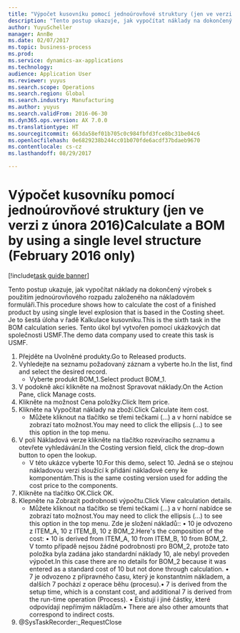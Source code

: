 ```yaml
--- 
title: "Výpočet kusovníku pomocí jednoúrovňové struktury (jen ve verzi z února 2016)"
description: "Tento postup ukazuje, jak vypočítat náklady na dokončený výrobek s použitím jednoúrovňového rozpadu založeného na nákladovém formuláři."
author: YuyuScheller
manager: AnnBe
ms.date: 02/07/2017
ms.topic: business-process
ms.prod: 
ms.service: dynamics-ax-applications
ms.technology: 
audience: Application User
ms.reviewer: yuyus
ms.search.scope: Operations
ms.search.region: Global
ms.search.industry: Manufacturing
ms.author: yuyus
ms.search.validFrom: 2016-06-30
ms.dyn365.ops.version: AX 7.0.0
ms.translationtype: HT
ms.sourcegitcommit: 663da58ef01b705c0c984fbfd3fce8bc31be04c6
ms.openlocfilehash: 0e6829238b244cc01b070fde6acdf37bdaeb9670
ms.contentlocale: cs-cz
ms.lasthandoff: 08/29/2017

---
```

# <a name="calculate-a-bom-by-using-a-single-level-structure-february-2016-only"></a><span data-ttu-id="bce36-103">Výpočet kusovníku pomocí jednoúrovňové struktury (jen ve verzi z února 2016)</span><span class="sxs-lookup"><span data-stu-id="bce36-103">Calculate a BOM by using a single level structure (February 2016 only)</span></span>

[!include[task guide banner](../../includes/task-guide-banner.md)]

<span data-ttu-id="bce36-104">Tento postup ukazuje, jak vypočítat náklady na dokončený výrobek s použitím jednoúrovňového rozpadu založeného na nákladovém formuláři.</span><span class="sxs-lookup"><span data-stu-id="bce36-104">This procedure shows how to calculate the cost of a finished product by using single level explosion that is based in the Costing sheet.</span></span> <span data-ttu-id="bce36-105">Je to šestá úloha v řadě Kalkulace kusovníku.</span><span class="sxs-lookup"><span data-stu-id="bce36-105">This is the sixth task in the BOM calculation series.</span></span> <span data-ttu-id="bce36-106">Tento úkol byl vytvořen pomocí ukázkových dat společnosti USMF.</span><span class="sxs-lookup"><span data-stu-id="bce36-106">The demo data company used to create this task is USMF.</span></span>

1. <span data-ttu-id="bce36-107">Přejděte na Uvolněné produkty.</span><span class="sxs-lookup"><span data-stu-id="bce36-107">Go to Released products.</span></span>
2. <span data-ttu-id="bce36-108">Vyhledejte na seznamu požadovaný záznam a vyberte ho.</span><span class="sxs-lookup"><span data-stu-id="bce36-108">In the list, find and select the desired record.</span></span>
    * <span data-ttu-id="bce36-109">Vyberte produkt BOM_1.</span><span class="sxs-lookup"><span data-stu-id="bce36-109">Select product BOM_1.</span></span>  
3. <span data-ttu-id="bce36-110">V podokně akcí klikněte na možnost Spravovat náklady.</span><span class="sxs-lookup"><span data-stu-id="bce36-110">On the Action Pane, click Manage costs.</span></span>
4. <span data-ttu-id="bce36-111">Klikněte na možnost Cena položky.</span><span class="sxs-lookup"><span data-stu-id="bce36-111">Click Item price.</span></span>
5. <span data-ttu-id="bce36-112">Klikněte na Vypočítat náklady na zboží.</span><span class="sxs-lookup"><span data-stu-id="bce36-112">Click Calculate item cost.</span></span>
    * <span data-ttu-id="bce36-113">Můžete kliknout na tlačítko se třemi tečkami (...) a v horní nabídce se zobrazí tato možnost.</span><span class="sxs-lookup"><span data-stu-id="bce36-113">You may need to click the ellipsis (...) to see this option in the top menu.</span></span>  
6. <span data-ttu-id="bce36-114">V poli Nákladová verze klikněte na tlačítko rozevíracího seznamu a otevřete vyhledávání.</span><span class="sxs-lookup"><span data-stu-id="bce36-114">In the Costing version field, click the drop-down button to open the lookup.</span></span>
    * <span data-ttu-id="bce36-115">V této ukázce vyberte 10.</span><span class="sxs-lookup"><span data-stu-id="bce36-115">For this demo, select 10.</span></span> <span data-ttu-id="bce36-116">Jedná se o stejnou nákladovou verzi sloužící k přidání nákladové ceny ke komponentám.</span><span class="sxs-lookup"><span data-stu-id="bce36-116">This is the same costing version used for adding the cost price to the components.</span></span>  
7. <span data-ttu-id="bce36-117">Klikněte na tlačítko OK.</span><span class="sxs-lookup"><span data-stu-id="bce36-117">Click OK.</span></span>
8. <span data-ttu-id="bce36-118">Klepněte na Zobrazit podrobnosti výpočtu.</span><span class="sxs-lookup"><span data-stu-id="bce36-118">Click View calculation details.</span></span>
    * <span data-ttu-id="bce36-119">Můžete kliknout na tlačítko se třemi tečkami (...) a v horní nabídce se zobrazí tato možnost.</span><span class="sxs-lookup"><span data-stu-id="bce36-119">You may need to click the ellipsis (...) to see this option in the top menu.</span></span>    <span data-ttu-id="bce36-120">Zde je složení nákladů::  •    10 je odvozeno z ITEM_A, 10 z ITEM_B, 10 z BOM_2.</span><span class="sxs-lookup"><span data-stu-id="bce36-120">Here's the composition of the cost:  •    10 is derived from ITEM_A, 10 from ITEM_B, 10 from BOM_2.</span></span> <span data-ttu-id="bce36-121">V tomto případě nejsou žádné podrobnosti pro BOM_2, protože tato položka byla zadána jako standardní náklady 10, ale nebyl proveden výpočet.</span><span class="sxs-lookup"><span data-stu-id="bce36-121">In this case there are no details for BOM_2 because it was entered as a standard cost of 10 but not done through calculation.</span></span>  <span data-ttu-id="bce36-122">•  7 je odvozeno z přípravného času, který je konstantním nákladem, a dalších 7 pochází z operace běhu (procesu).</span><span class="sxs-lookup"><span data-stu-id="bce36-122">•  7 is derived from the setup time, which is a constant cost, and additional 7 is derived from the run-time operation (Process).</span></span>  <span data-ttu-id="bce36-123">•   Existují i jiné částky, které odpovídají nepřímým nákladům.</span><span class="sxs-lookup"><span data-stu-id="bce36-123">•   There are also other amounts that correspond to indirect costs.</span></span>  
9. @SysTaskRecorder:_RequestClose


